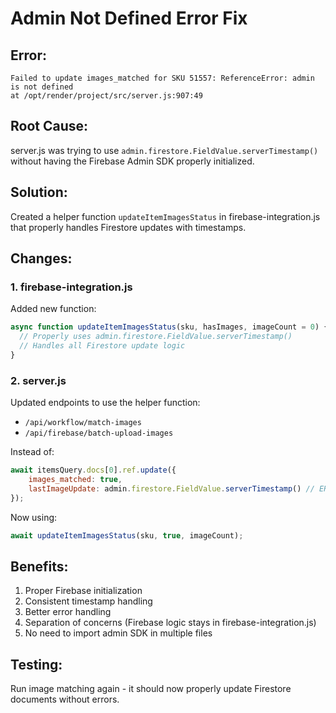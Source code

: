 # Admin Not Defined Error Fix

## Error:
```
Failed to update images_matched for SKU 51557: ReferenceError: admin is not defined
at /opt/render/project/src/server.js:907:49
```

## Root Cause:
server.js was trying to use `admin.firestore.FieldValue.serverTimestamp()` without having the Firebase Admin SDK properly initialized.

## Solution:
Created a helper function `updateItemImagesStatus` in firebase-integration.js that properly handles Firestore updates with timestamps.

## Changes:

### 1. firebase-integration.js
Added new function:
```javascript
async function updateItemImagesStatus(sku, hasImages, imageCount = 0) {
  // Properly uses admin.firestore.FieldValue.serverTimestamp()
  // Handles all Firestore update logic
}
```

### 2. server.js
Updated endpoints to use the helper function:
- `/api/workflow/match-images`
- `/api/firebase/batch-upload-images`

Instead of:
```javascript
await itemsQuery.docs[0].ref.update({
    images_matched: true,
    lastImageUpdate: admin.firestore.FieldValue.serverTimestamp() // ERROR: admin not defined
});
```

Now using:
```javascript
await updateItemImagesStatus(sku, true, imageCount);
```

## Benefits:
1. Proper Firebase initialization
2. Consistent timestamp handling
3. Better error handling
4. Separation of concerns (Firebase logic stays in firebase-integration.js)
5. No need to import admin SDK in multiple files

## Testing:
Run image matching again - it should now properly update Firestore documents without errors.
